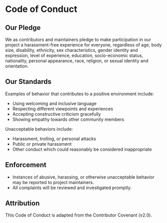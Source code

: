 # Code of Conduct

## Our Pledge
We as contributors and maintainers pledge to make participation in our project a harassment-free experience for everyone, regardless of age, body size, disability, ethnicity, sex characteristics, gender identity and expression, level of experience, education, socio-economic status, nationality, personal appearance, race, religion, or sexual identity and orientation.

## Our Standards
Examples of behavior that contributes to a positive environment include:
- Using welcoming and inclusive language
- Respecting different viewpoints and experiences
- Accepting constructive criticism gracefully
- Showing empathy towards other community members

Unacceptable behaviors include:
- Harassment, trolling, or personal attacks
- Public or private harassment
- Other conduct which could reasonably be considered inappropriate

## Enforcement
- Instances of abusive, harassing, or otherwise unacceptable behavior may be reported to project maintainers.
- All complaints will be reviewed and investigated promptly.

## Attribution
This Code of Conduct is adapted from the Contributor Covenant (v2.0).
